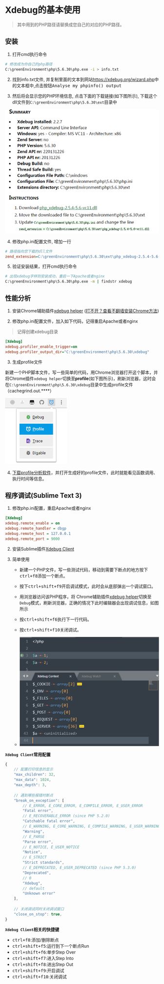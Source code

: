 Xdebug的基本使用
===============

> 其中用到的PHP路径请替换成您自己的对应的PHP路径。


## 安装

1. 打开cmd执行命令

```bash
# 修改成为你自己的php路径
C:\greenEnvironment\php\5.6.30\php.exe -i > info.txt
```

2. 找到info.txt文件, 并复制里面的文本到网站<https://xdebug.org/wizard.php>中的文本框中,点击按钮<kbd>Analyse my phpinfo() output</kbd>

3. 然后将会显示您的PHP环境信息, 点击下面的下载链接(如下图所示), 下载这个dll文件到`C:\greenEnvironment\php\5.6.30\ext`目录中

![](../../images/xdebug-1.png)

4. 修改php.ini配置文件, 增加一行

```ini
# 路径指向您下载的dll文件
zend_extension=C:\greenEnvironment\php\5.6.30\ext\php_xdebug-2.5.4-5.6-vc11.dll
```

5. 验证安装结果，打开cmd执行命令

```bash
# 出现xdebug字样则安装成功，重启一下Apache或者nginx
C:\greenEnvironment\php\5.6.30\php.exe -m | findstr xdebug
```


## 性能分析

1. 安装Chrome辅助插件[xdebug helper](https://chrome.google.com/webstore/detail/eadndfjplgieldjbigjakmdgkmoaaaoc) ([打不开？查看不翻墙安装Chrome方法](../chrome.md))

2. 修改php.ini配置文件，加入如下代码，记得重启Apache或者nginx

> 记得创建xdebug目录

```ini
[Xdebug]
xdebug.profiler_enable_trigger=on
xdebug.profiler_output_dir="C:\greenEnvironment\php\5.6.30\xdebug"
```

3. 生成profile文件

新建一个PHP脚本文件，写一些简单的代码，用Chrome浏览器打开这个脚本，并将Chrome插件`xdebug helper`切换至**profile**(如下图所示)，刷新浏览器，这时会在`C:\greenEnvironment\php\5.6.30\xdebug`目录中生成profile文件（cachegrind.out.****）

![](../../images/xdebug-2.png)

4. [下载profile分析软件](https://sourceforge.net/projects/wincachegrind/)，并打开生成好的profile文件，此时就能看见函数调用、执行时间等信息。


## 程序调试(Sublime Text 3)

1. 修改php.ini配置，重启Apache或者nginx

```ini
[Xdebug]
xdebug.remote_enable = on
xdebug.remote_handler = dbgp
xdebug.remote_host = 127.0.0.1
xdebug.remote_port = 9000
```

2. 安装Sublime插件[Xdebug Client](https://packagecontrol.io/packages/Xdebug%20Client)

3. 简单使用

    - 新建一个PHP文件，写一些测试代码，移动到需要下断点的地方按下<kbd>ctrl+f8</kbd>添加一个断点。
    - 按下<kbd>ctrl+shift+f9</kbd>开启调试模式，此时会从底部弹出一个调试窗口。
    - 用浏览器访问该PHP程序，将 Chrome辅助插件[xdebug helper](#性能分析)切换至`Debug`模式，刷新浏览器，正确的情况下此时编辑器会出现调试信息，如图所示
    - 按<kbd>ctrl+shift+f6</kbd>执行下一行代码。
    - 按<kbd>ctrl+shift+f10</kbd>关闭调试。

    - ![](../../images/xdebug-3.png)

**`Xdebug Client`常用配置**

```js
{
    // 配置打印信息的显示
    "max_children": 32,
    "max_data": 1024,
    "max_depth": 3,
    
    // 遇到哪些报错时断点
    "break_on_exception": [
        // E_ERROR, E_CORE_ERROR, E_COMPILE_ERROR, E_USER_ERROR
        "Fatal error",
        // E_RECOVERABLE_ERROR (since PHP 5.2.0)
        "Catchable fatal error",
        // E_WARNING, E_CORE_WARNING, E_COMPILE_WARNING, E_USER_WARNING
        "Warning",
        // E_PARSE
        "Parse error",
        // E_NOTICE, E_USER_NOTICE
        "Notice",
        // E_STRICT
        "Strict standards",
        // E_DEPRECATED, E_USER_DEPRECATED (since PHP 5.3.0)
        "Deprecated",
        // 0
        "Xdebug",
        // default
        "Unknown error"
    ],
    
    // 关闭调试同时关闭调试窗口
    "close_on_stop": true,
}
```

**`Xdebug Client`相关的快捷键**

* <kbd>ctrl+f8</kbd>:添加/删除断点
* <kbd>ctrl+shift+f5</kbd>:运行到下一个断点Run
* <kbd>ctrl+shift+f6</kbd>:单步Step Over
* <kbd>ctrl+shift+f7</kbd>:进入Step Into
* <kbd>ctrl+shift+f8</kbd>:进出Step Out
* <kbd>ctrl+shift+f9</kbd>:开启调试
* <kbd>ctrl+shift+f10</kbd>:关闭调试

